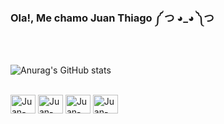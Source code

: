### Ola!, Me chamo Juan Thiago ༼ つ ◕_◕ ༽つ
<br>

![Anurag's GitHub stats](https://github-readme-stats.vercel.app/api?username=JuanThiago&show_icons=true&theme=dracula)

<div style="display: inline_block"><br>
  <img align="center" alt="Juan-css3" height="30" width="40" 
<img src="https://cdn.jsdelivr.net/gh/devicons/devicon/icons/css3/css3-plain.svg" />
  <img align="center" alt="Juan-html" height="30" width="40" 
<img src="https://cdn.jsdelivr.net/gh/devicons/devicon/icons/html5/html5-plain.svg" />
  <img align="center" alt="Juan-python" height="30" width="40" 
<img src="https://cdn.jsdelivr.net/gh/devicons/devicon/icons/python/python-original.svg" />
  <img align="center" alt="Juan-mysql" height="30" width="40"
</div>

